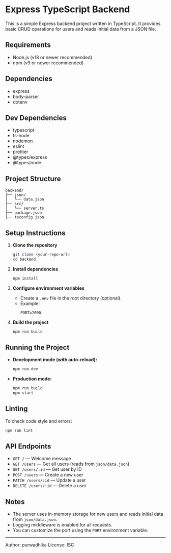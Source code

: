 # Express TypeScript Backend

This is a simple Express backend project written in TypeScript. It provides basic CRUD operations for users and reads initial data from a JSON file.

## Requirements

- Node.js (v18 or newer recommended)
- npm (v9 or newer recommended)

## Dependencies

- express
- body-parser
- dotenv

## Dev Dependencies

- typescript
- ts-node
- nodemon
- eslint
- prettier
- @types/express
- @types/node

## Project Structure

```
backend/
├── json/
│   └── data.json
├── src/
│   └── server.ts
├── package.json
├── tsconfig.json
```

## Setup Instructions

1. **Clone the repository**

   ```sh
   git clone <your-repo-url>
   cd backend
   ```

2. **Install dependencies**

   ```sh
   npm install
   ```

3. **Configure environment variables**
   - Create a `.env` file in the root directory (optional).
   - Example:
     ```env
     PORT=2000
     ```

4. **Build the project**
   ```sh
   npm run build
   ```

## Running the Project

- **Development mode (with auto-reload):**

  ```sh
  npm run dev
  ```

- **Production mode:**
  ```sh
  npm run build
  npm start
  ```

## Linting

To check code style and errors:

```sh
npm run lint
```

## API Endpoints

- `GET /` — Welcome message
- `GET /users` — Get all users (reads from `json/data.json`)
- `GET /users/:id` — Get user by ID
- `POST /users` — Create a new user
- `PATCH /users/:id` — Update a user
- `DELETE /users/:id` — Delete a user

## Notes

- The server uses in-memory storage for new users and reads initial data from `json/data.json`.
- Logging middleware is enabled for all requests.
- You can customize the port using the `PORT` environment variable.

---

Author: purwadhika
License: ISC
